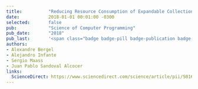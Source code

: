 ```yaml
---
title:          "Reducing Resource Consumption of Expandable Collections: The Pharo Case"
date:           2018-01-01 00:01:00 -0300
selected:       false
pub:            "Science of Computer Programming"
pub_date:       "2018"
pub_last:       '<span class="badge badge-pill badge-publication badge-primary">SCP</span> <span class="badge badge-pill badge-publication badge-info">WoS</span>'
authors:
- Alexandre Bergel
- Alejandro Infante
- Sergio Maass
- Juan Pablo Sandoval Alcocer
links:
  ScienceDirect: https://www.sciencedirect.com/science/article/pii/S0167642317302940
---
```

